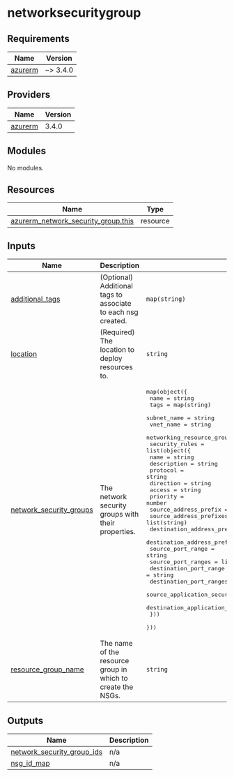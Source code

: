 # networksecuritygroup

<!-- BEGINNING OF PRE-COMMIT-TERRAFORM DOCS HOOK -->
## Requirements

| Name | Version |
|------|---------|
| <a name="requirement_azurerm"></a> [azurerm](#requirement\_azurerm) | ~> 3.4.0 |

## Providers

| Name | Version |
|------|---------|
| <a name="provider_azurerm"></a> [azurerm](#provider\_azurerm) | 3.4.0 |

## Modules

No modules.

## Resources

| Name | Type |
|------|------|
| [azurerm_network_security_group.this](https://registry.terraform.io/providers/hashicorp/azurerm/latest/docs/resources/network_security_group) | resource |

## Inputs

| Name | Description | Type | Default | Required |
|------|-------------|------|---------|:--------:|
| <a name="input_additional_tags"></a> [additional\_tags](#input\_additional\_tags) | (Optional) Additional tags to associate to each nsg created. | `map(string)` | `{}` | no |
| <a name="input_location"></a> [location](#input\_location) | (Required) The location to deploy resources to. | `string` | n/a | yes |
| <a name="input_network_security_groups"></a> [network\_security\_groups](#input\_network\_security\_groups) | The network security groups with their properties. | <pre>map(object({<br>    name                      = string<br>    tags                      = map(string)<br>    subnet_name               = string<br>    vnet_name                 = string<br>    networking_resource_group = string<br>    security_rules = list(object({<br>      name                                         = string<br>      description                                  = string<br>      protocol                                     = string<br>      direction                                    = string<br>      access                                       = string<br>      priority                                     = number<br>      source_address_prefix                        = string<br>      source_address_prefixes                      = list(string)<br>      destination_address_prefix                   = string<br>      destination_address_prefixes                 = list(string)<br>      source_port_range                            = string<br>      source_port_ranges                           = list(string)<br>      destination_port_range                       = string<br>      destination_port_ranges                      = list(string)<br>      source_application_security_group_names      = list(string)<br>      destination_application_security_group_names = list(string)<br>    }))<br>  }))</pre> | `{}` | no |
| <a name="input_resource_group_name"></a> [resource\_group\_name](#input\_resource\_group\_name) | The name of the resource group in which to create the NSGs. | `string` | n/a | yes |

## Outputs

| Name | Description |
|------|-------------|
| <a name="output_network_security_group_ids"></a> [network\_security\_group\_ids](#output\_network\_security\_group\_ids) | n/a |
| <a name="output_nsg_id_map"></a> [nsg\_id\_map](#output\_nsg\_id\_map) | n/a |
<!-- END OF PRE-COMMIT-TERRAFORM DOCS HOOK -->
